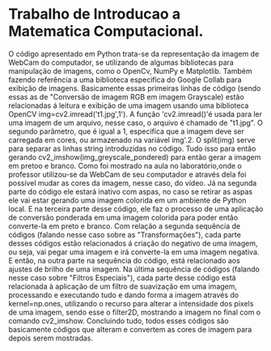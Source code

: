 # Trabalho de Introducao a Matematica Computacional.
O código apresentado em Python trata-se da representação da imagem de WebCam do computador, se utilizando de algumas bibliotecas para manipulação de imagens, como o OpenCv, NumPy e Matplotlib. Também fazendo referência a uma biblioteca especifica do Google Collab para exibição de imagens. Basicamente essas primeiras linhas de código (sendo essas as de "Conversão de imagem RGB em imagem Grayscale) estão relacionadas á leitura e exibição de uma imagem usando uma biblioteca OpenCV img=cv2.imread('t1.jpg',1'). A função 'cv2.imread()'é usada para ler uma imagem de um arquivo, nesse caso, o arquivo é chamado de "t1.jpg". O segundo parâmetro, que é igual a 1, especifica que a imagem deve ser carregada em cores, ou armazenado na variável ímg'.2. O split(img) serve para separar as linhas string introduzidas no código. Tudo isso para então gerando cv2_imshow(img_greyscale_pondered) para então gerar a imagem em pretoo e branco.
Como foi mostrado na aula no laboratório,onde o professor utilizou-se da WebCam de seu computador e através dela foi possível mudar as cores da imagem, nesse caso, do vídeo. Já na segunda parte do código ele estará inativo com aspas, no caso se retirar as aspas ele vai estar gerando uma imagem colorida em um ambiente de Python local.
E na terceira parte desse código, ele faz o processo de uma aplicação de conversão ponderada em uma imagem colorida para poder então converte-la em preto e branco.
Com relação a segunda sequência de códigos (falando nesse caso sobre as "Transformações"), cada parte desses códigos estão relacionados á criação do negativo de uma imagem, ou seja, vai pegar uma imagem e irá converte-la em uma imagem negativa. E então, na outra parte na sequência do código, está relacionado aos ajustes de brilho de uma imagem.
Na última sequência de códigos (falando nesse caso sobre "Filtros Especiais"), cada parte desse código está relacionada à aplicação de um filtro de suavização em uma imagem, processando e executando tudo e dando forma a imagem através do kernel=np.ones, utilizando o recurso para alterar a intensidade dos pixels de uma imagem, sendo esse o filter2D, mostrando a imagem no final com o comando cv2_imshow. Concluindo tudo, todos esses códigos são basicamente códigos que alteram e convertem as cores de imagem para depois serem mostradas.



